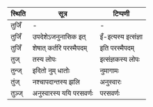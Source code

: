 | स्थिति | सूत्र | टिप्पणी |
| ----- | ------- | ------ |
| तुजिँ | - | - |
| तुजिँ | उपदेशेऽजनुनासिक इत् | इँ-इत्यस्य इत्संज्ञा |
| तुजिँ | शेषात् कर्तरि परस्मैपदम् | इति परस्मैपदम् |
| तुज् | तस्य लोपः | इत्संज्ञकस्य लोपः |
| तुन्ज् | इदितो नुम् धातोः | नुमागामः |
| तुंज् | नश्चापदान्तस्य झलि | अनुस्वारः |
| तुञ्ज् | अनुस्वारस्य ययि परसवर्णः | परसवर्णः |
